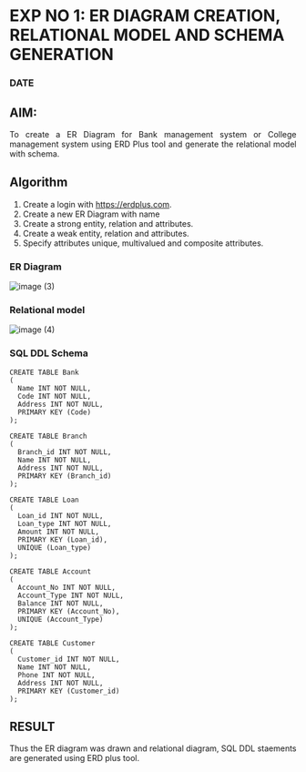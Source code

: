 # EXP NO 1: ER DIAGRAM CREATION, RELATIONAL MODEL AND SCHEMA GENERATION  
### DATE
## AIM:
<div align="justify">
   To create a ER Diagram for Bank management system or College management system using ERD Plus tool and generate the relational model with schema. 
</div>

## Algorithm
1. Create a login with https://erdplus.com.
2. Create a new ER Diagram with name
3. Create a strong entity, relation and attributes.
4. Create a weak entity, relation and attributes.
5. Specify attributes unique, multivalued and composite attributes.

### ER Diagram 
![image (3)](https://github.com/sujithrabkn/DBMS/assets/119477857/ab9284ec-e7f2-4b64-b48b-c449b6e3ebf4)


### Relational model
![image (4)](https://github.com/sujithrabkn/DBMS/assets/119477857/079f8c66-2d8a-40db-8460-ec437fb0068b)


### SQL DDL Schema 
```
CREATE TABLE Bank
(
  Name INT NOT NULL,
  Code INT NOT NULL,
  Address INT NOT NULL,
  PRIMARY KEY (Code)
);

CREATE TABLE Branch
(
  Branch_id INT NOT NULL,
  Name INT NOT NULL,
  Address INT NOT NULL,
  PRIMARY KEY (Branch_id)
);

CREATE TABLE Loan
(
  Loan_id INT NOT NULL,
  Loan_type INT NOT NULL,
  Amount INT NOT NULL,
  PRIMARY KEY (Loan_id),
  UNIQUE (Loan_type)
);

CREATE TABLE Account
(
  Account_No INT NOT NULL,
  Account_Type INT NOT NULL,
  Balance INT NOT NULL,
  PRIMARY KEY (Account_No),
  UNIQUE (Account_Type)
);

CREATE TABLE Customer
(
  Customer_id INT NOT NULL,
  Name INT NOT NULL,
  Phone INT NOT NULL,
  Address INT NOT NULL,
  PRIMARY KEY (Customer_id)
);
```

## RESULT 
<div align="justify">
Thus the ER diagram was drawn and relational diagram, SQL DDL staements are generated using ERD plus tool.
</div>
